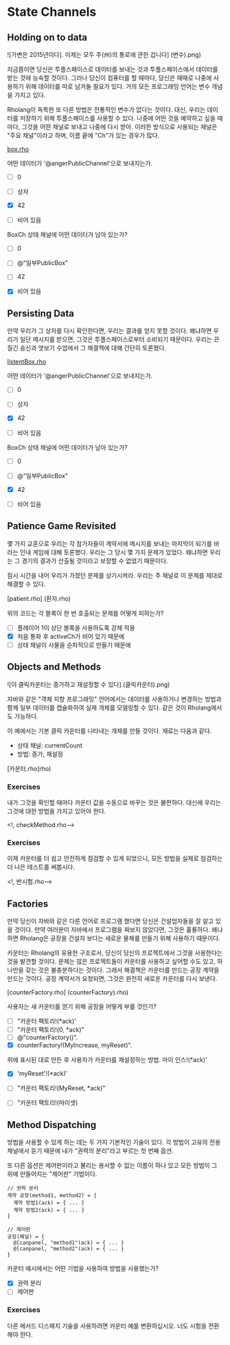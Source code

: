 #  State Channels

## Holding on to data

![가변은 2015년이다]. 이제는 모두 주(州)의 통로에 관한 겁니다] (변수).png)

지금쯤이면 당신은 투플스페이스로 데이터를 보내는 것과 투플스페이스에서 데이터를 받는 것에 능숙할 것이다. 그러나 당신이 컴퓨터를 할 때마다, 당신은 때때로 나중에 사용하기 위해 데이터를 따로 남겨둘 필요가 있다. 거의 모든 프로그래밍 언어는 변수 개념을 가지고 있다.

Rholang이 독특한 또 다른 방법은 전통적인 변수가 없다는 것이다. 대신, 우리는 데이터를 저장하기 위해 투플스페이스를 사용할 수 있다. 나중에 어떤 것을 예약하고 싶을 때마다, 그것을 어떤 채널로 보내고 나중에 다시 받아. 이러한 방식으로 사용되는 채널은 "주요 채널"이라고 하며, 이름 끝에 "Ch"가 있는 경우가 많다.

[box.rho](box.rho)


어떤 데이터가 '@angerPublicChannel'으로 보내지는가.
- [ ] 0
- [ ] 상자
- [x] 42
- [ ] 비어 있음


BoxCh 상태 채널에 어떤 데이터가 남아 있는가?
- [ ] 0
- [ ] @"일부PublicBox"
- [ ] 42
- [x] 비어 있음


## Persisting Data
만약 우리가 그 상자를 다시 확인한다면, 우리는 결과를 얻지 못할 것이다. 왜냐하면 우리가 일단 메시지를 받으면, 그것은 투플스페이스로부터 소비되기 때문이다. 우리는 끈질긴 송신과 엿보기 수업에서 그 해결책에 대해 간단히 토론했다.

[listentBox.rho](pertentBox.rho)

어떤 데이터가 '@angerPublicChannel'으로 보내지는가.
- [ ] 0
- [ ] 상자
- [x] 42
- [ ] 비어 있음


BoxCh 상태 채널에 어떤 데이터가 남아 있는가?
- [ ] 0
- [ ] @"일부PublicBox"
- [x] 42
- [ ] 비어 있음


## Patience Game Revisited
몇 가지 교훈으로 우리는 각 참가자들이 계약서에 메시지를 보내는 마지막이 되기를 바라는 인내 게임에 대해 토론했다. 우리는 그 당시 몇 가지 문제가 있었다. 왜냐하면 우리는 그 경기의 결과가 산출될 것이라고 보장할 수 없었기 때문이다.

잠시 시간을 내어 우리가 가졌던 문제를 상기시켜라. 우리는 주 채널로 이 문제를 제대로 해결할 수 있다.

[patient.rho] (환자.rho)

위의 코드는 각 블록이 한 번 호출되는 문제를 어떻게 피하는가?
- [ ] 플레이어 1이 상단 블록을 사용하도록 강제 적용
- [x] 처음 통화 후 activeCh가 비어 있기 때문에
- [ ] 상태 채널이 사물을 순차적으로 만들기 때문에

## Objects and Methods
![이 클릭카운터는 증가하고 재설정할 수 있다].(클릭카운터).png)

자바와 같은 "객체 지향 프로그래밍" 언어에서는 데이터를 사용하거나 변경하는 방법과 함께 일부 데이터를 캡슐화하여 실제 개체를 모델링할 수 있다. 같은 것이 Rholang에서도 가능하다.

이 예에서는 기본 클릭 카운터를 나타내는 개체를 만들 것이다. 재료는 다음과 같다.
* 상태 채널: currentCount
* 방법: 증가, 재설정

[카운터.rho]rho)

### Exercises
내가 그것을 확인할 때마다 카운터 값을 수동으로 바꾸는 것은 불편하다. 대신에 우리는 그것에 대한 방법을 가지고 있어야 한다.

<!, checkMethod.rho-->


### Exercises
이제 카운터를 더 쉽고 안전하게 점검할 수 있게 되었으니, 모든 방법을 실제로 점검하는 더 나은 테스트를 써봅시다.

<!, 반시험.rho-->

## Factories
만약 당신이 자바와 같은 다른 언어로 프로그램 했다면 당신은 건설업자들을 잘 알고 있을 것이다. 만약 여러분이 자바에서 프로그램을 짜보지 않았다면, 그것은 훌륭하다. 왜냐하면 Rholang은 공장을 건설자 보다는 새로운 물체를 만들기 위해 사용하기 때문이다.

카운터는 Rholang의 유용한 구조로서, 당신이 당신의 프로젝트에서 그것을 사용한다는 것을 발견할 것이다. 문제는 많은 프로젝트들이 카운터를 사용하고 싶어할 수도 있고, 하나만을 갖는 것은 불충분하다는 것이다. 그래서 해결책은 카운터를 만드는 공장 계약을 만드는 것이다. 공장 계약서가 요청되면, 그것은 완전히 새로운 카운터를 다시 보낸다.

[counterFactory.rho] (counterFactory).rho)

사용자는 새 카운터를 얻기 위해 공장을 어떻게 부를 것인가?
- [ ] "카운터 팩토리!(*ack)'
- [ ] "카운터 팩토리!(0, *ack)"
- [ ] @"counterFactory()".
- [x] counterFactory!(MyIncrease, myReset)".

위에 표시된 대로 만든 후 사용자가 카운터를 재설정하는 방법.
마이 인스!(*ack)'
- [x] 'myReset'!(*ack)'
- [ ] "카운터 팩토리!(MyReset, *ack)"
- [ ] "카운터 팩토리!(마이셋)



## Method Dispatching
방법을 사용할 수 있게 하는 데는 두 가지 기본적인 기술이 있다. 각 방법이 고유의 전용 채널에서 듣기 때문에 내가 "권력의 분리"라고 부르는 첫 번째 옵션.

또 다른 옵션은 제어판이라고 불리는 용서할 수 없는 이름이 하나 있고 모든 방법이 그 위에 만들어지는 "제어판" 기법이다.

```
// 권력 분리
계약 공장(method1, method2) = {
  계약 방법1(ack) = { ... }
  계약 방법2(ack) = { ... }
}

// 제어판
공장(패널) = {
  @[canpanel, "method1"(ack) = { ... }
  @[canpanel, "method2"(ack) = { ... }
}
```

카운터 예시에서는 어떤 기법을 사용하여 방법을 사용했는가?
- [x] 권력 분리
- [ ] 제어판

### Exercises
다른 메서드 디스패치 기술을 사용하려면 카운터 예를 변환하십시오. 너도 시험을 전환해야 한다.